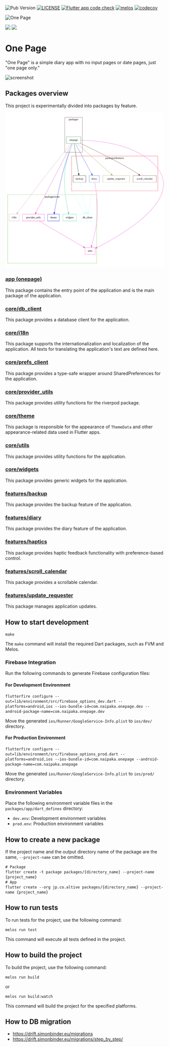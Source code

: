 ![Pub Version](https://img.shields.io/badge/dynamic/yaml?color=blue&label=release&query=version&url=https://raw.githubusercontent.com/naipaka/onepage/main/packages/app/pubspec.yaml)
[![LICENSE](https://img.shields.io/badge/license-MIT-blue.svg)](./LICENSE)
[![Flutter app code check](https://github.com/naipaka/onepage/actions/workflows/flutter-app-code-check.yml/badge.svg)](https://github.com/naipaka/onepage/actions/workflows/flutter-app-code-check.yml)
[![melos](https://img.shields.io/badge/maintained%20with-melos-f700ff.svg?style=flat-square)](https://github.com/invertase/melos)
[![codecov](https://codecov.io/gh/naipaka/onepage/graph/badge.svg?token=VSKGRHHHYW)](https://codecov.io/gh/naipaka/onepage)

<img src="./docs/icon.png" alt="One Page" width="200px" height="200px">

[<img src="./docs/appstore-badge.png" height="50">](https://apps.apple.com/us/app/one-page-simple-diary/id6738889085)
[<img src="./docs/google-play-badge.png" height="50">](https://play.google.com/store/apps/details?id=com.naipaka.onepage)

# One Page

"One Page" is a simple diary app with no input pages or date pages, just "one page only."

![screenshot](./docs/store-en.png)

## Packages overview

This project is experimentally divided into packages by feature.

![dependency_graph](./docs/dependency_graph.svg)

### [app (onepage)](packages/app)

This package contains the entry point of the application and is the main package of the application.

### [core/db_client](packages/core/db_client)

This package provides a database client for the application.

### [core/i18n](packages/core/i18n)

This package supports the internationalization and localization of the application. All texts for translating the application's text are defined here.

### [core/prefs_client](packages/core/prefs_client)

This package provides a type-safe wrapper around SharedPreferences for the application.

### [core/provider_utils](packages/core/provider_utils)

This package provides utility functions for the riverpod package.

### [core/theme](packages/core/theme)

This package is responsible for the appearance of `ThemeData` and other appearance-related data used in Flutter apps.

### [core/utils](packages/core/utils)

This package provides utility functions for the application.

### [core/widgets](packages/core/widgets)

This package provides generic widgets for the application.

### [features/backup](packages/features/backup)

This package provides the backup feature of the application.

### [features/diary](packages/features/diary)

This package provides the diary feature of the application.

### [features/haptics](packages/features/haptics)

This package provides haptic feedback functionality with preference-based control.

### [features/scroll_calendar](packages/features/scroll_calendar)

This package provides a scrollable calendar.

### [features/update_requester](packages/features/update_requester)

This package manages application updates.

## How to start development

```shell
make
```

The `make` command will install the required Dart packages, such as FVM and Melos.

### Firebase Integration
Run the following commands to generate Firebase configuration files:

#### For Development Environment
```shell
flutterfire configure --out=lib/environment/src/firebase_options_dev.dart --platforms=android,ios --ios-bundle-id=com.naipaka.onepage.dev --android-package-name=com.naipaka.onepage.dev
```

Move the generated `ios/Runner/GoogleService-Info.plist` to `ios/dev/` directory.

#### For Production Environment
```shell
flutterfire configure --out=lib/environment/src/firebase_options_prod.dart --platforms=android,ios --ios-bundle-id=com.naipaka.onepage --android-package-name=com.naipaka.onepage
```

Move the generated `ios/Runner/GoogleService-Info.plist` to `ios/prod/` directory.

### Environment Variables
Place the following environment variable files in the `packages/app/dart_defines` directory:
- `dev.env`: Development environment variables
- `prod.env`: Production environment variables

## How to create a new package

If the project name and the output directory name of the package are the same,
`--project-name` can be omitted.

```shell
# Package
flutter create -t package packages/{directory_name} --project-name {project_name}
# App
flutter create --org jp.co.altive packages/{directory_name} --project-name {project_name}
```

## How to run tests

To run tests for the project, use the following command:

```shell
melos run test
```

This command will execute all tests defined in the project.

## How to build the project

To build the project, use the following command:

```shell
melos run build
```

or 

```shell
melos run build:watch
```

This command will build the project for the specified platforms.

## How to DB migration

- https://drift.simonbinder.eu/migrations
- https://drift.simonbinder.eu/migrations/step_by_step/
